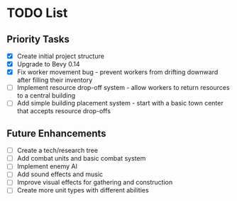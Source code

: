 # TODO List

## Priority Tasks

- [x] Create initial project structure
- [x] Upgrade to Bevy 0.14
- [x] Fix worker movement bug - prevent workers from drifting downward after filling their inventory
- [ ] Implement resource drop-off system - allow workers to return resources to a central building
- [ ] Add simple building placement system - start with a basic town center that accepts resource drop-offs

## Future Enhancements

- [ ] Create a tech/research tree
- [ ] Add combat units and basic combat system
- [ ] Implement enemy AI
- [ ] Add sound effects and music
- [ ] Improve visual effects for gathering and construction
- [ ] Create more unit types with different abilities
